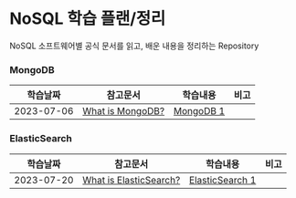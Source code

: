 # NoSQL 학습 플랜/정리 
NoSQL 소프트웨어별 공식 문서를 읽고, 배운 내용을 정리하는 Repository

### MongoDB
|학습날짜|참고문서|학습내용|비고|
| ------ | ------ | ------ | ------ |
|2023-07-06| [What is MongoDB?](https://www.mongodb.com/docs/manual/#what-is-mongodb-)   | [MongoDB 1](MongoDB/MongoDB-Intro) | |


### ElasticSearch
|학습날짜|참고문서|학습내용|비고|
| ------ | ------ | ------ | ------ |
|2023-07-20| [What is ElasticSearch?](https://www.elastic.co/guide/index.html)   | [ElasticSearch 1](ElasticSearch/ElasticSearch-Intro) | |
